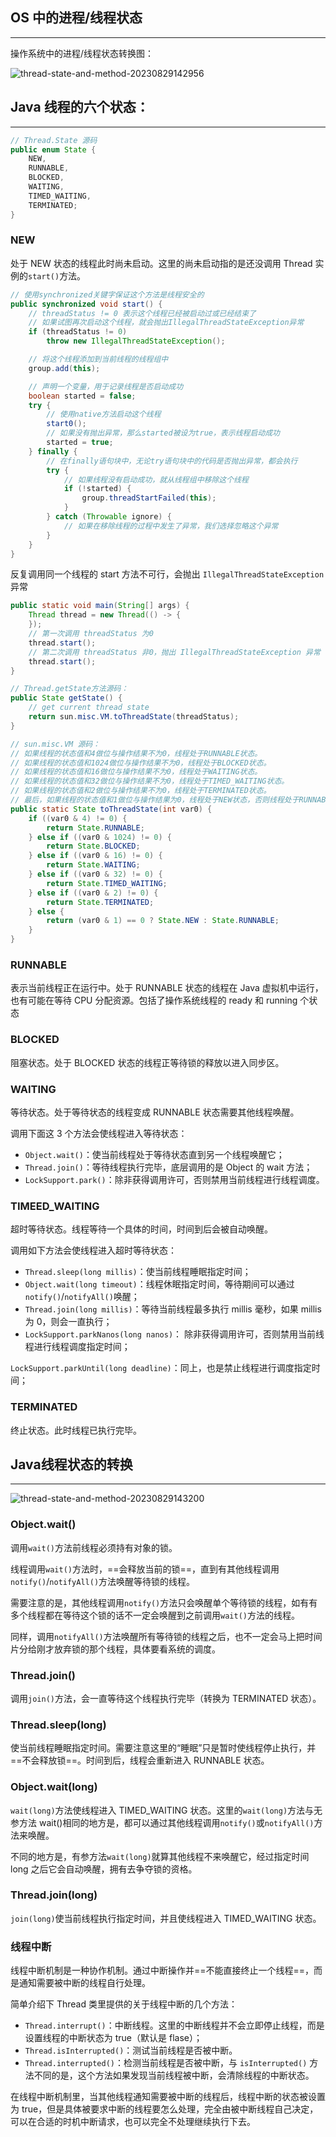 

## OS 中的进程/线程状态

------

操作系统中的进程/线程状态转换图：

![thread-state-and-method-20230829142956](Java线程的六种状态.assets/thread-state-and-method-20230829142956.png)

## Java 线程的六个状态：

------

```java
// Thread.State 源码
public enum State {
    NEW,
    RUNNABLE,
    BLOCKED,
    WAITING,
    TIMED_WAITING,
    TERMINATED;
}
```

### NEW

处于 NEW 状态的线程此时尚未启动。这里的尚未启动指的是还没调用 Thread 实例的`start()`方法。

```java
// 使用synchronized关键字保证这个方法是线程安全的
public synchronized void start() {
    // threadStatus != 0 表示这个线程已经被启动过或已经结束了
    // 如果试图再次启动这个线程，就会抛出IllegalThreadStateException异常
    if (threadStatus != 0)
        throw new IllegalThreadStateException();

    // 将这个线程添加到当前线程的线程组中
    group.add(this);

    // 声明一个变量，用于记录线程是否启动成功
    boolean started = false;
    try {
        // 使用native方法启动这个线程
        start0();
        // 如果没有抛出异常，那么started被设为true，表示线程启动成功
        started = true;
    } finally {
        // 在finally语句块中，无论try语句块中的代码是否抛出异常，都会执行
        try {
            // 如果线程没有启动成功，就从线程组中移除这个线程
            if (!started) {
                group.threadStartFailed(this);
            }
        } catch (Throwable ignore) {
            // 如果在移除线程的过程中发生了异常，我们选择忽略这个异常
        }
    }
}

```

反复调用同一个线程的 start 方法不可行，会抛出 `IllegalThreadStateException `异常

```java
public static void main(String[] args) {
    Thread thread = new Thread(() -> {
    });
    // 第一次调用 threadStatus 为0
    thread.start();
    // 第二次调用 threadStatus 非0，抛出 IllegalThreadStateException 异常
    thread.start();
}
```

```java
// Thread.getState方法源码：
public State getState() {
    // get current thread state
    return sun.misc.VM.toThreadState(threadStatus);
}

// sun.misc.VM 源码：
// 如果线程的状态值和4做位与操作结果不为0，线程处于RUNNABLE状态。
// 如果线程的状态值和1024做位与操作结果不为0，线程处于BLOCKED状态。
// 如果线程的状态值和16做位与操作结果不为0，线程处于WAITING状态。
// 如果线程的状态值和32做位与操作结果不为0，线程处于TIMED_WAITING状态。
// 如果线程的状态值和2做位与操作结果不为0，线程处于TERMINATED状态。
// 最后，如果线程的状态值和1做位与操作结果为0，线程处于NEW状态，否则线程处于RUNNABLE状态。
public static State toThreadState(int var0) {
    if ((var0 & 4) != 0) {
        return State.RUNNABLE;
    } else if ((var0 & 1024) != 0) {
        return State.BLOCKED;
    } else if ((var0 & 16) != 0) {
        return State.WAITING;
    } else if ((var0 & 32) != 0) {
        return State.TIMED_WAITING;
    } else if ((var0 & 2) != 0) {
        return State.TERMINATED;
    } else {
        return (var0 & 1) == 0 ? State.NEW : State.RUNNABLE;
    }
}
```

### RUNNABLE

表示当前线程正在运行中。处于 RUNNABLE 状态的线程在 Java 虚拟机中运行，也有可能在等待 CPU 分配资源。包括了操作系统线程的 ready 和 running 个状态

### BLOCKED

阻塞状态。处于 BLOCKED 状态的线程正等待锁的释放以进入同步区。

### WAITING

等待状态。处于等待状态的线程变成 RUNNABLE 状态需要其他线程唤醒。

调用下面这 3 个方法会使线程进入等待状态：

- `Object.wait()`：使当前线程处于等待状态直到另一个线程唤醒它；
- `Thread.join()`：等待线程执行完毕，底层调用的是 Object 的 wait 方法；
- `LockSupport.park()`：除非获得调用许可，否则禁用当前线程进行线程调度。

### TIMEED_WAITING

超时等待状态。线程等待一个具体的时间，时间到后会被自动唤醒。

调用如下方法会使线程进入超时等待状态：

- `Thread.sleep(long millis)`：使当前线程睡眠指定时间；
- `Object.wait(long timeout)`：线程休眠指定时间，等待期间可以通过`notify()`/`notifyAll()`唤醒；
- `Thread.join(long millis)`：等待当前线程最多执行 millis 毫秒，如果 millis 为 0，则会一直执行；
- `LockSupport.parkNanos(long nanos)`： 除非获得调用许可，否则禁用当前线程进行线程调度指定时间；

`LockSupport.parkUntil(long deadline)`：同上，也是禁止线程进行调度指定时间；

### TERMINATED

终止状态。此时线程已执行完毕。

## Java线程状态的转换

------

![thread-state-and-method-20230829143200](Java线程的六种状态.assets/thread-state-and-method-20230829143200.png)

### Object.wait()

调用`wait()`方法前线程必须持有对象的锁。

线程调用`wait()`方法时，==会释放当前的锁==，直到有其他线程调用`notify()`/`notifyAll()`方法唤醒等待锁的线程。

需要注意的是，其他线程调用`notify()`方法只会唤醒单个等待锁的线程，如有有多个线程都在等待这个锁的话不一定会唤醒到之前调用`wait()`方法的线程。

同样，调用`notifyAll()`方法唤醒所有等待锁的线程之后，也不一定会马上把时间片分给刚才放弃锁的那个线程，具体要看系统的调度。

### Thread.join()

调用`join()`方法，会一直等待这个线程执行完毕（转换为 TERMINATED 状态）。

### Thread.sleep(long)

使当前线程睡眠指定时间。需要注意这里的“睡眠”只是暂时使线程停止执行，并==不会释放锁==。时间到后，线程会重新进入 RUNNABLE 状态。

### Object.wait(long)

`wait(long)`方法使线程进入 TIMED_WAITING 状态。这里的`wait(long)`方法与无参方法 wait()相同的地方是，都可以通过其他线程调用`notify()`或`notifyAll()`方法来唤醒。

不同的地方是，有参方法`wait(long)`就算其他线程不来唤醒它，经过指定时间 long 之后它会自动唤醒，拥有去争夺锁的资格。

### Thread.join(long)

`join(long)`使当前线程执行指定时间，并且使线程进入 TIMED_WAITING 状态。

### 线程中断

线程中断机制是一种协作机制。通过中断操作并==不能直接终止一个线程==，而是通知需要被中断的线程自行处理。

简单介绍下 Thread 类里提供的关于线程中断的几个方法：

- `Thread.interrupt()`：中断线程。这里的中断线程并不会立即停止线程，而是设置线程的中断状态为 true（默认是 flase）；
- `Thread.isInterrupted()`：测试当前线程是否被中断。
- `Thread.interrupted()`：检测当前线程是否被中断，与 `isInterrupted()` 方法不同的是，这个方法如果发现当前线程被中断，会清除线程的中断状态。

在线程中断机制里，当其他线程通知需要被中断的线程后，线程中断的状态被设置为 true，但是具体被要求中断的线程要怎么处理，完全由被中断线程自己决定，可以在合适的时机中断请求，也可以完全不处理继续执行下去。